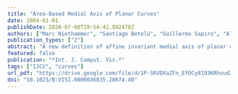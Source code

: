 ```yaml
---
title: "Area-Based Medial Axis of Planar Curves"
date: 2004-01-01
publishDate: 2020-07-08T19:54:41.992478Z
authors: ["Marc Niethammer", "Santiago Betelú", "Guillermo Sapiro", "Allen R. Tannenbaum", "Peter J. Giblin"]
publication_types: ["2"]
abstract: "A new definition of affine invariant medial axis of planar closed curves is introduced. A point belongs to the affine medial axis if and only if it is equidistant from at least two points of the curve, with the distance being a minimum and given by the areas between the curve and its corresponding chords. The medial axis is robust, eliminating the need for curve denoising. In a dynamical interpretation of this affine medial axis, the medial axis points are the affine shock positions of the affine erosion of the curve. We propose a simple method to compute the medial axis and give examples. We also demonstrate how to use this method to detect affine skew symmetry in real images."
featured: false
publication: "*Int. J. Comput. Vis.*"
tags: ["IJCV", "curves"]
url_pdf: "https://drive.google.com/file/d/1P-SRVDXaZFn_EfOCy8193KRhsudZwvdg"
doi: "10.1023/B:VISI.0000036835.28674.d0"
---
```


